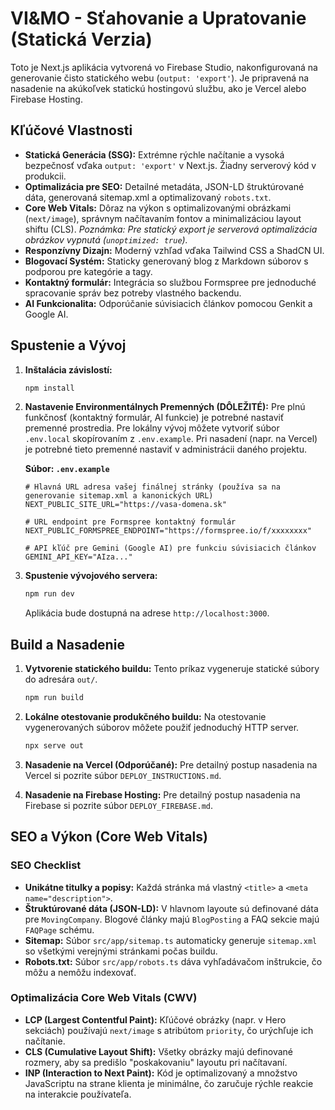 
# VI&MO - Sťahovanie a Upratovanie (Statická Verzia)

Toto je Next.js aplikácia vytvorená vo Firebase Studio, nakonfigurovaná na generovanie čisto statického webu (`output: 'export'`). Je pripravená na nasadenie na akúkoľvek statickú hostingovú službu, ako je Vercel alebo Firebase Hosting.

## Kľúčové Vlastnosti

- **Statická Generácia (SSG):** Extrémne rýchle načítanie a vysoká bezpečnosť vďaka `output: 'export'` v Next.js. Žiadny serverový kód v produkcii.
- **Optimalizácia pre SEO:** Detailné metadáta, JSON-LD štruktúrované dáta, generovaná sitemap.xml a optimalizovaný `robots.txt`.
- **Core Web Vitals:** Dôraz na výkon s optimalizovanými obrázkami (`next/image`), správnym načítavaním fontov a minimalizáciou layout shiftu (CLS).
_Poznámka: Pre statický export je serverová optimalizácia obrázkov vypnutá (`unoptimized: true`)._
- **Responzívny Dizajn:** Moderný vzhľad vďaka Tailwind CSS a ShadCN UI.
- **Blogovací Systém:** Staticky generovaný blog z Markdown súborov s podporou pre kategórie a tagy.
- **Kontaktný formulár:** Integrácia so službou Formspree pre jednoduché spracovanie správ bez potreby vlastného backendu.
- **AI Funkcionalita:** Odporúčanie súvisiacich článkov pomocou Genkit a Google AI.

## Spustenie a Vývoj

1.  **Inštalácia závislostí:**
    ```bash
    npm install
    ```

2.  **Nastavenie Environmentálnych Premenných (DÔLEŽITÉ):**
    Pre plnú funkčnosť (kontaktný formulár, AI funkcie) je potrebné nastaviť premenné prostredia. Pre lokálny vývoj môžete vytvoriť súbor `.env.local` skopírovaním z `.env.example`. Pri nasadení (napr. na Vercel) je potrebné tieto premenné nastaviť v administrácii daného projektu.

    **Súbor: `.env.example`**
    ```env
    # Hlavná URL adresa vašej finálnej stránky (používa sa na generovanie sitemap.xml a kanonických URL)
    NEXT_PUBLIC_SITE_URL="https://vasa-domena.sk"

    # URL endpoint pre Formspree kontaktný formulár
    NEXT_PUBLIC_FORMSPREE_ENDPOINT="https://formspree.io/f/xxxxxxxx"
    
    # API kľúč pre Gemini (Google AI) pre funkciu súvisiacich článkov
    GEMINI_API_KEY="AIza..."
    ```

3.  **Spustenie vývojového servera:**
    ```bash
    npm run dev
    ```
    Aplikácia bude dostupná na adrese `http://localhost:3000`.

## Build a Nasadenie

1.  **Vytvorenie statického buildu:**
    Tento príkaz vygeneruje statické súbory do adresára `out/`.
    ```bash
    npm run build
    ```

2.  **Lokálne otestovanie produkčného buildu:**
    Na otestovanie vygenerovaných súborov môžete použiť jednoduchý HTTP server.
    ```bash
    npx serve out
    ```

3.  **Nasadenie na Vercel (Odporúčané):**
    Pre detailný postup nasadenia na Vercel si pozrite súbor `DEPLOY_INSTRUCTIONS.md`.

4.  **Nasadenie na Firebase Hosting:**
    Pre detailný postup nasadenia na Firebase si pozrite súbor `DEPLOY_FIREBASE.md`.


## SEO a Výkon (Core Web Vitals)

### SEO Checklist

-   **Unikátne titulky a popisy:** Každá stránka má vlastný `<title>` a `<meta name="description">`.
-   **Štruktúrované dáta (JSON-LD):** V hlavnom layoute sú definované dáta pre `MovingCompany`. Blogové články majú `BlogPosting` a FAQ sekcie majú `FAQPage` schému.
-   **Sitemap:** Súbor `src/app/sitemap.ts` automaticky generuje `sitemap.xml` so všetkými verejnými stránkami počas buildu.
-   **Robots.txt:** Súbor `src/app/robots.ts` dáva vyhľadávačom inštrukcie, čo môžu a nemôžu indexovať.

### Optimalizácia Core Web Vitals (CWV)

-   **LCP (Largest Contentful Paint):** Kľúčové obrázky (napr. v Hero sekciách) používajú `next/image` s atribútom `priority`, čo urýchľuje ich načítanie.
-   **CLS (Cumulative Layout Shift):** Všetky obrázky majú definované rozmery, aby sa predišlo "poskakovaniu" layoutu pri načítavaní.
-   **INP (Interaction to Next Paint):** Kód je optimalizovaný a množstvo JavaScriptu na strane klienta je minimálne, čo zaručuje rýchle reakcie na interakcie používateľa.
